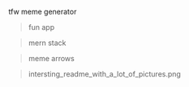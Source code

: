 tfw meme generator

>fun app 

>mern stack 

>meme arrows 

>intersting_readme_with_a_lot_of_pictures.png

